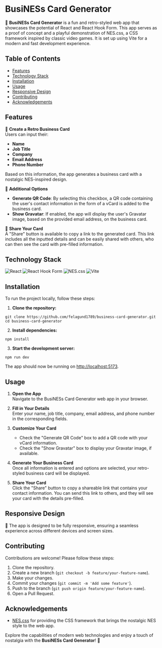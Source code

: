 # BusiNESs Card Generator

🚀 **BusiNESs Card Generator** is a fun and retro-styled web app that showcases the potential of React and React Hook Form. This app serves as a proof of concept and a playful demonstration of NES.css, a CSS framework inspired by classic video games. It is set up using Vite for a modern and fast development experience.

## Table of Contents
- [Features](#features)
- [Technology Stack](#technology-stack)
- [Installation](#installation)
- [Usage](#usage)
- [Responsive Design](#responsive-design)
- [Contributing](#contributing)
- [Acknowledgements](#acknowledgements)

## Features

🎨 **Create a Retro Business Card**  
Users can input their:
- **Name**
- **Job Title**
- **Company**
- **Email Address**
- **Phone Number**

Based on this information, the app generates a business card with a nostalgic NES-inspired design.

🔧 **Additional Options**  
- **Generate QR Code**: By selecting this checkbox, a QR code containing the user's contact information in the form of a vCard is added to the business card.
- **Show Gravatar**: If enabled, the app will display the user's Gravatar image, based on the provided email address, on the business card.

🔗 **Share Your Card**  
A "Share" button is available to copy a link to the generated card. This link includes all the inputted details and can be easily shared with others, who can then see the card with pre-filled information.

## Technology Stack

![React](https://img.shields.io/badge/-React-61DAFB?style=flat-square&logo=react&logoColor=white)
![React Hook Form](https://img.shields.io/badge/-React%20Hook%20Form-EC5990?style=flat-square&logo=react&logoColor=white)
![NES.css](https://img.shields.io/badge/-NES.css-8EC3E6?style=flat-square)
![Vite](https://img.shields.io/badge/-Vite-646CFF?style=flat-square&logo=vite&logoColor=white)

## Installation

To run the project locally, follow these steps:

1. **Clone the repository:**
```
git clone https://github.com/felagund1789/business-card-generator.git
cd business-card-generator
```

2. **Install dependencies:**
```
npm install
```

3. **Start the development server:**
```
npm run dev
```
The app should now be running on [http://localhost:5173](http://localhost:5173).

## Usage

1. **Open the App**  
   Navigate to the BusiNESs Card Generator web app in your browser.

2. **Fill in Your Details**  
   Enter your name, job title, company, email address, and phone number in the corresponding fields.

3. **Customize Your Card**  
   - Check the "Generate QR Code" box to add a QR code with your vCard information.
   - Check the "Show Gravatar" box to display your Gravatar image, if available.

4. **Generate Your Business Card**  
   Once all information is entered and options are selected, your retro-styled business card will be displayed.

5. **Share Your Card**  
   Click the "Share" button to copy a shareable link that contains your contact information. You can send this link to others, and they will see your card with the details pre-filled.

## Responsive Design

📱 The app is designed to be fully responsive, ensuring a seamless experience across different devices and screen sizes.

## Contributing

Contributions are welcome! Please follow these steps:

1. Clone the repository.
2. Create a new branch (`git checkout -b feature/your-feature-name`).
3. Make your changes.
4. Commit your changes (`git commit -m 'Add some feature'`).
5. Push to the branch (`git push origin feature/your-feature-name`).
6. Open a Pull Request.

## Acknowledgements

- [NES.css](https://github.com/nostalgic-css/NES.css) for providing the CSS framework that brings the nostalgic NES style to the web app.

Explore the capabilities of modern web technologies and enjoy a touch of nostalgia with the **BusiNESs Card Generator**! 🎉
